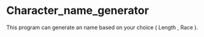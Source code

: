 # Character_name_generator
This program can generate an name based on your choice ( Length , Race ).

